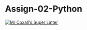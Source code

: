# Assign-02-Python
[![Mr Coxall's Super Linter](https://github.com/ICS3U-Programming-JeremiahO/Assign-02-Python/workflows/Mr%20Coxall's%20Super%20Linter/badge.svg)](https://github.com/ICS3U-Programming-JeremiahO/Assign-02-Python/actions/)
